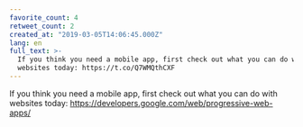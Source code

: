 ```yaml
---
favorite_count: 4
retweet_count: 2
created_at: "2019-03-05T14:06:45.000Z"
lang: en
full_text: >-
  If you think you need a mobile app, first check out what you can do with
  websites today: https://t.co/Q7WMQthCXF
---
```


If you think you need a mobile app, first check out what you can do with
websites today: <https://developers.google.com/web/progressive-web-apps/>
